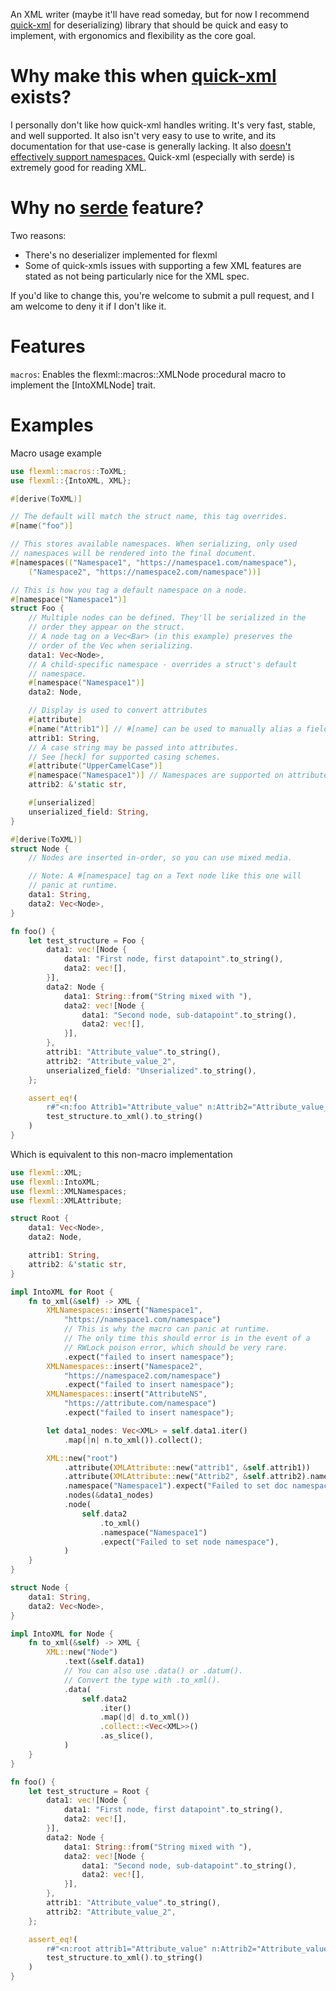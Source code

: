 An XML writer (maybe it'll have read someday, but for now I recommend [quick-xml] for deserializing) library that should be quick and easy to implement, with ergonomics and flexibility as the core goal.

# Why make this when [quick-xml] exists?
I personally don't like how quick-xml handles writing. It's very fast, stable, and well supported. It also isn't very easy to use to write, and its documentation for that use-case is generally lacking. It also [doesn't effectively support namespaces.](https://github.com/tafia/quick-xml/issues/218)
Quick-xml (especially with serde) is extremely good for reading XML.

# Why no [serde] feature?
Two reasons:
- There's no deserializer implemented for flexml
- Some of quick-xmls issues with supporting a few XML features are stated as not being particularly nice for the XML spec.

If you'd like to change this, you're welcome to submit a pull request, and I am welcome to deny it if I don't like it.

# Features
`macros`: Enables the flexml::macros::XMLNode procedural macro to implement the [IntoXMLNode] trait.

# Examples
Macro usage example
```rust
use flexml::macros::ToXML;
use flexml::{IntoXML, XML};

#[derive(ToXML)]

// The default will match the struct name, this tag overrides.
#[name("foo")]

// This stores available namespaces. When serializing, only used 
// namespaces will be rendered into the final document.
#[namespaces(("Namespace1", "https://namespace1.com/namespace"),
    ("Namespace2", "https://namespace2.com/namespace"))]

// This is how you tag a default namespace on a node.
#[namespace("Namespace1")]
struct Foo {
    // Multiple nodes can be defined. They'll be serialized in the
    // order they appear on the struct.
    // A node tag on a Vec<Bar> (in this example) preserves the 
    // order of the Vec when serializing.
    data1: Vec<Node>,
    // A child-specific namespace - overrides a struct's default
    // namespace.
    #[namespace("Namespace1")]
    data2: Node,

    // Display is used to convert attributes
    #[attribute]
    #[name("Attrib1")] // #[name] can be used to manually alias a field
    attrib1: String,
    // A case string may be passed into attributes. 
    // See [heck] for supported casing schemes.
    #[attribute("UpperCamelCase")]
    #[namespace("Namespace1")] // Namespaces are supported on attributes
    attrib2: &'static str,

    #[unserialized]
    unserialized_field: String,
}

#[derive(ToXML)]
struct Node {
    // Nodes are inserted in-order, so you can use mixed media.

    // Note: A #[namespace] tag on a Text node like this one will 
    // panic at runtime.
    data1: String,
    data2: Vec<Node>,
}

fn foo() {
    let test_structure = Foo {
        data1: vec![Node {
            data1: "First node, first datapoint".to_string(),
            data2: vec![],
        }],
        data2: Node {
            data1: String::from("String mixed with "),
            data2: vec![Node {
                data1: "Second node, sub-datapoint".to_string(),
                data2: vec![],
            }],
        },
        attrib1: "Attribute_value".to_string(),
        attrib2: "Attribute_value_2",
        unserialized_field: "Unserialized".to_string(),
    };

    assert_eq!(
        r#"<n:foo Attrib1="Attribute_value" n:Attrib2="Attribute_value_2" xmlns:n="https://namespace1.com/namespace"><Node>First node, first datapoint</Node><n:Node>String mixed with <Node>Second node, sub-datapoint</Node></n:Node></n:foo>"#,
        test_structure.to_xml().to_string()
    )
}
```

Which is equivalent to this non-macro implementation

```rust
use flexml::XML;
use flexml::IntoXML;
use flexml::XMLNamespaces;
use flexml::XMLAttribute;

struct Root {
    data1: Vec<Node>,
    data2: Node,

    attrib1: String,
    attrib2: &'static str,
}

impl IntoXML for Root {
    fn to_xml(&self) -> XML {
        XMLNamespaces::insert("Namespace1",
            "https://namespace1.com/namespace")
            // This is why the macro can panic at runtime. 
            // The only time this should error is in the event of a 
            // RWLock poison error, which should be very rare.
            .expect("failed to insert namespace");
        XMLNamespaces::insert("Namespace2",
            "https://namespace2.com/namespace")
            .expect("failed to insert namespace");
        XMLNamespaces::insert("AttributeNS",
            "https://attribute.com/namespace")
            .expect("failed to insert namespace");

        let data1_nodes: Vec<XML> = self.data1.iter()
            .map(|n| n.to_xml()).collect();

        XML::new("root")
            .attribute(XMLAttribute::new("attrib1", &self.attrib1))
            .attribute(XMLAttribute::new("Attrib2", &self.attrib2).namespace("AttributeNs").expect("Failed to set doc namespace")) // Namespaces are supported on attributes
            .namespace("Namespace1").expect("Failed to set doc namespace")
            .nodes(&data1_nodes)
            .node(
                self.data2
                    .to_xml()
                    .namespace("Namespace1")
                    .expect("Failed to set node namespace"),
            )
    }
}

struct Node {
    data1: String,
    data2: Vec<Node>,
}

impl IntoXML for Node {
    fn to_xml(&self) -> XML {
        XML::new("Node")
            .text(&self.data1)
            // You can also use .data() or .datum().
            // Convert the type with .to_xml().
            .data(
                self.data2
                    .iter()
                    .map(|d| d.to_xml())
                    .collect::<Vec<XML>>()
                    .as_slice(),
            )
    }
}

fn foo() {
    let test_structure = Root {
        data1: vec![Node {
            data1: "First node, first datapoint".to_string(),
            data2: vec![],
        }],
        data2: Node {
            data1: String::from("String mixed with "),
            data2: vec![Node {
                data1: "Second node, sub-datapoint".to_string(),
                data2: vec![],
            }],
        },
        attrib1: "Attribute_value".to_string(),
        attrib2: "Attribute_value_2",
    };

    assert_eq!(
        r#"<n:root attrib1="Attribute_value" n:Attrib2="Attribute_value_2" xmlns:a="https://attribute.org/namespace" xmlns:n="https://namespace1.com/namespace"><Node>First node, first datapoint</Node><n:Node>String mixed with <Node>Second node, sub-datapoint</Node></n:Node></n:root>"#,
        test_structure.to_xml().to_string()
    )
}
```

[quick-xml]: https://docs.rs/quick-xml/latest/quick_xml/
[serde]: https://serde.rs/
[heck]: https://docs.rs/heck/latest/heck/index.html

